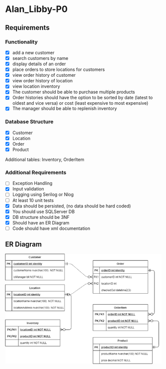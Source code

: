 # Alan_Libby-P0

## Requirements
### Functionality
- [x] add a new customer
- [x] search customers by name
- [x] display details of an order
- [x] place orders to store locations for customers
- [x] view order history of customer
- [x] view order history of location
- [x] view location inventory
- [x] The customer should be able to purchase multiple products
- [x] Order histories should have the option to be sorted by date (latest to oldest and vice versa) or cost (least expensive to most expensive)
- [x] The manager should be able to replenish inventory

### Database Structure
- [x] Customer
- [x] Location
- [x] Order
- [x] Product

Additional tables: Inventory, OrderItem

### Additional Requirements
- [ ] Exception Handling
- [x] Input validation
- [ ] Logging using Serilog or Nlog
- [ ] At least 10 unit tests
- [x] Data should be persisted, (no data should be hard coded)
- [x] You should use SQLServer DB
- [x] DB structure should be 3NF
- [x] Should have an ER Diagram
- [ ] Code should have xml documentation

## ER Diagram
![](./doc/erdiagram.png)